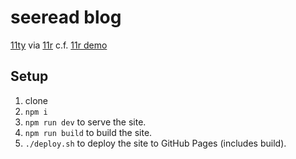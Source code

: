 # seeread blog

[11ty](https://www.11ty.dev) via [11r](https://github.com/reeseschultz/11r) c.f. [11r demo](https://reeseschultz.github.io/11r/)

## Setup

1. clone
1. `npm i`
1. `npm run dev` to serve the site.
1. `npm run build` to build the site.
1. `./deploy.sh` to deploy the site to GitHub Pages (includes build).
